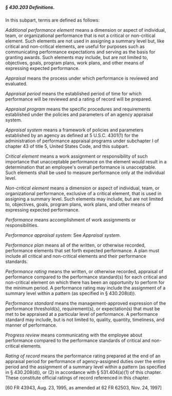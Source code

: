 ##### § 430.203 Definitions. #####

In this subpart, terms are defined as follows:

*Additional performance element* means a dimension or aspect of individual, team, or organizational performance that is not a critical or non-critical element. Such elements are not used in assigning a summary level but, like critical and non-critical elements, are useful for purposes such as communicating performance expectations and serving as the basis for granting awards. Such elements may include, but are not limited to, objectives, goals, program plans, work plans, and other means of expressing expected performance.

*Appraisal* means the process under which performance is reviewed and evaluated.

*Appraisal period* means the established period of time for which performance will be reviewed and a rating of record will be prepared.

*Appraisal program* means the specific procedures and requirements established under the policies and parameters of an agency appraisal system.

*Appraisal system* means a framework of policies and parameters established by an agency as defined at 5 U.S.C. 4301(1) for the administration of performance appraisal programs under subchapter I of chapter 43 of title 5, United States Code, and this subpart.

*Critical element* means a work assignment or responsibility of such importance that unacceptable performance on the element would result in a determination that an employee's overall performance is unacceptable. Such elements shall be used to measure performance only at the individual level.

*Non-critical element* means a dimension or aspect of individual, team, or organizational performance, exclusive of a critical element, that is used in assigning a summary level. Such elements may include, but are not limited to, objectives, goals, program plans, work plans, and other means of expressing expected performance.

*Performance* means accomplishment of work assignments or responsibilities.

*Performance appraisal system:* See *Appraisal system.*

*Performance plan* means all of the written, or otherwise recorded, performance elements that set forth expected performance. A plan must include all critical and non-critical elements and their performance standards.

*Performance rating* means the written, or otherwise recorded, appraisal of performance compared to the performance standard(s) for each critical and non-critical element on which there has been an opportunity to perform for the minimum period. A performance rating may include the assignment of a summary level within a pattern (as specified in § 430.208(d)).

*Performance standard* means the management-approved expression of the performance threshold(s), requirement(s), or expectation(s) that must be met to be appraised at a particular level of performance. A performance standard may include, but is not limited to, quality, quantity, timeliness, and manner of performance.

*Progress review* means communicating with the employee about performance compared to the performance standards of critical and non-critical elements.

*Rating of record* means the performance rating prepared at the end of an appraisal period for performance of agency-assigned duties over the entire period and the assignment of a summary level within a pattern (as specified in § 430.208(d)), or (2) in accordance with § 531.404(a)(1) of this chapter. These constitute official ratings of record referenced in this chapter.

[60 FR 43943, Aug. 23, 1995, as amended at 62 FR 62503, Nov. 24, 1997]
